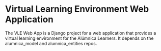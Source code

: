 Virtual Learning Environment Web Application
=============

The VLE Web App is a Django project for a web application that provides a 
virtual learning environment for the Alúmnica Learners. It depends on the
alumnica_model and alumnica_entities repos.